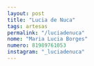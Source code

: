 ```yaml
---
layout: post
title: "Lucia de Nuca"
tags: artesas
permalink: "/luciadenuca"
nome: "Maria Lucia Borges"
numero: 81989761053
instagram: "_luciadenuca"
---
```



  
